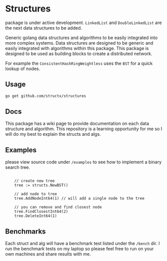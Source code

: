 # Structures 

package is under active development. `LinkedList` and `DoubleLinkedList` are the next data structures to be added.

Generic golang data structures and algorithms to be easily integrated into more complex systems. Data structures are designed to be generic and easily integrated with algorithms within this package. This package is designed to be used as building blocks to create a distributed network. 

For example the `ConsistentHashRingWeightless` uses the `BST` for a quick lookup of nodes. 

## Usage

```bash
go get github.com/structx/structures
```

## Docs

This package has a wiki page to provide documentation on each data structure and algorithm. This repository is a learning opportunity for me
so I will do my best to explain the structs and algs. 

## Examples

please view source code under `/examples` to see how to implement a binary search tree. 

```golang

    // create new tree
    tree := structs.NewBST()

    // add node to tree
    tree.AddNodeInt64(1) // will add a single node to the tree

    // you can remove and find closest node
    tree.FindClosestInt64(2)
    tree.DeleteInt64(1)
```

## Benchmarks

Each struct and alg will have a benchmark test listed under the `/bench` dir. I run the benchmark tests on my laptop so please feel free to run on your own machines and share results with me. 